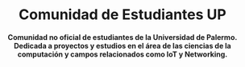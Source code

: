 <div>
  <h1 align="center">Comunidad de Estudiantes UP</h1>
  <h4 align="center">
    Comunidad no oficial de estudiantes de la Universidad de Palermo. Dedicada a proyectos y estudios en el área de las ciencias de la computación y campos relacionados como IoT y Networking.
  </h4>
</div>
